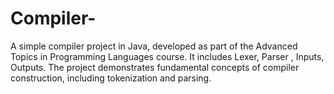 # Compiler-
A simple compiler project in Java, developed as part of the Advanced Topics in Programming Languages course. It includes Lexer, Parser , Inputs, Outputs. The project demonstrates fundamental concepts of compiler construction, including tokenization and parsing.
